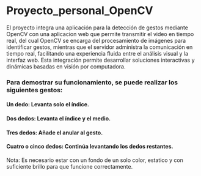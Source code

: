 # Proyecto_personal_OpenCV
El proyecto integra una aplicación para la detección de gestos mediante OpenCV con una aplicacion web que permite transmitir el video en tiempo real, del cual OpenCV se encarga del procesamiento de imágenes para identificar gestos, mientras que el servidor administra la comunicación en tiempo real, facilitando una experiencia fluida entre el análisis visual y la interfaz web. Esta integración permite desarrollar soluciones interactivas y dinámicas basadas en visión por computadora.

### Para demostrar su funcionamiento, se puede realizar los siguientes gestos: 
#### Un dedo: Levanta solo el índice.
#### Dos dedos: Levanta el índice y el medio.
#### Tres dedos: Añade el anular al gesto.
#### Cuatro o cinco dedos: Continúa levantando los dedos restantes.

Nota: Es necesario estar con un fondo de un solo color, estatico y con suficiente brillo para que funcione correctamente.

